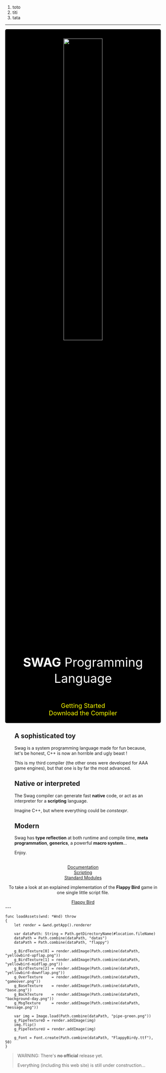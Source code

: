 1. toto
2. titi
3. tata

---
<div style="background-color:Black; border-radius: 5px;" align="center">
    <p style="padding-top:30px;"> <img src="imgs/swag_logo.png" width=50%> </p>
    <p style="color:white;font-size:40px;line-height:1.3em;"> <b>SWAG</b> Programming Language </p>
    <div style="margin-top:50px; padding-bottom:20px; color:White; font-size:20px;">
        <div class="round-button"><a href="getting-started.php" style="color:#F7F900; text-decoration:none;">Getting Started</a></div>
        <div class="round-button"><a href="https://github.com/swag-lang/swag/releases" style="color:#F7F900; text-decoration:none;">Download the Compiler</a> </div>
    </div>
</div>

<div style="display:flex;flex-wrap:wrap;margin-bottom:30px;">
    <div style="flex:200px; padding-left:30px; padding-right:30px;">
        <h2>A sophisticated toy</h2>
        <p>Swag is a system programming language made for fun because, let's be honest, C++ is now an horrible and ugly beast !</p>
        This is my third compiler (the other ones were developed for AAA game engines), but that one is by far the most advanced.
    </div>
    <div style="flex:200px; padding-left:30px; padding-right:30px;">
        <h2>Native or interpreted</h2>
        <p>The Swag compiler can generate fast <b>native</b> code, or act as an interpreter for a <b>scripting</b> language.</p>
        Imagine C++, but where everything could be <i>constexpr</i>.
    </div>
    <div style="flex:200px; padding-left:30px; padding-right:30px;">
        <h2>Modern</h2>
        <p>Swag has <b>type reflection</b> at both runtime and compile time, <b>meta programmation</b>, <b>generics</b>, a powerful <b>macro system</b>...</p>
        Enjoy.
    </div>
</div>

<div align="center">
    <div class="round-button">
        <a href="language.php" class="no-decoration">Documentation</a>
    </div>
    <div class="round-button">
        <a href="swag-as-script.php" class="no-decoration">Scripting</a>
    </div>
    <div class="round-button">
        <a href="std.php">Standard Modules</a>
    </div>
</div>

<div align="center">
    <p>To take a look at an explained implementation of the <b>Flappy Bird</b> game in one single little script file.</p>
    <div class="round-button">
        <a href="flappy.php" class="no-decoration">Flappy Bird</a>
    </div>
</div>
---

```swag
func loadAssets(wnd: *Wnd) throw
{
    let render = &wnd.getApp().renderer

    var dataPath: String = Path.getDirectoryName(#location.fileName)
    dataPath = Path.combine(dataPath, "datas")
    dataPath = Path.combine(dataPath, "flappy")

    g_BirdTexture[0] = render.addImage(Path.combine(dataPath, "yellowbird-upflap.png"))
    g_BirdTexture[1] = render.addImage(Path.combine(dataPath, "yellowbird-midflap.png"))
    g_BirdTexture[2] = render.addImage(Path.combine(dataPath, "yellowbird-downflap.png"))
    g_OverTexture    = render.addImage(Path.combine(dataPath, "gameover.png"))
    g_BaseTexture    = render.addImage(Path.combine(dataPath, "base.png"))
    g_BackTexture    = render.addImage(Path.combine(dataPath, "background-day.png"))
    g_MsgTexture     = render.addImage(Path.combine(dataPath, "message.png"))

    var img = Image.load(Path.combine(dataPath, "pipe-green.png"))
    g_PipeTextureD = render.addImage(img)
    img.flip()
    g_PipeTextureU = render.addImage(img)

    g_Font = Font.create(Path.combine(dataPath, "FlappyBirdy.ttf"), 50)
}
```

> WARNING:
> There's **no official** release yet.
>
> Everything (including this web site) is still under construction...